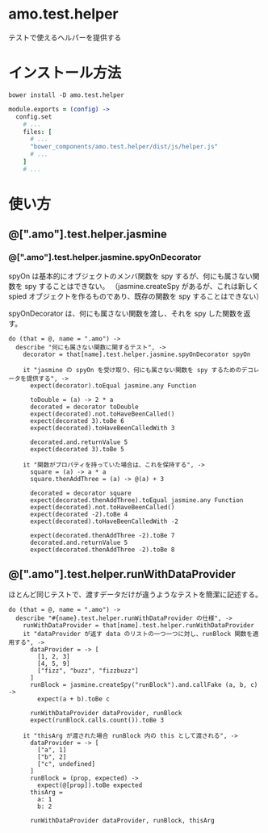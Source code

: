 # amo.test.helper

テストで使えるヘルパーを提供する

# インストール方法
```
bower install -D amo.test.helper
```

```coffee:karma.conf.coffee
module.exports = (config) ->
  config.set
    # ...
    files: [
      # ...
      "bower_components/amo.test.helper/dist/js/helper.js"
      # ...
    ]
    # ...
```

# 使い方
## @[".amo"].test.helper.jasmine
### @[".amo"].test.helper.jasmine.spyOnDecorator
spyOn は基本的にオブジェクトのメンバ関数を spy するが、何にも属さない関数を spy することはできない。
（jasmine.createSpy があるが、これは新しく spied オブジェクトを作るものであり、既存の関数を spy することはできない）

spyOnDecorator は、何にも属さない関数を渡し、それを spy した関数を返す。

```coffee: test.coffee
do (that = @, name = ".amo") ->
  describe "何にも属さない関数に関するテスト", ->
    decorator = that[name].test.helper.jasmine.spyOnDecorator spyOn

    it "jasmine の spyOn を受け取り、何にも属さない関数を spy するためのデコレータを提供する", ->
      expect(decorator).toEqual jasmine.any Function

      toDouble = (a) -> 2 * a
      decorated = decorator toDouble
      expect(decorated).not.toHaveBeenCalled()
      expect(decorated 3).toBe 6
      expect(decorated).toHaveBeenCalledWith 3

      decorated.and.returnValue 5
      expect(decorated 3).toBe 5

    it "関数がプロパティを持っていた場合は、これを保持する", ->
      square = (a) -> a * a
      square.thenAddThree = (a) -> @(a) + 3

      decorated = decorator square
      expect(decorated.thenAddThree).toEqual jasmine.any Function
      expect(decorated).not.toHaveBeenCalled()
      expect(decorated -2).toBe 4
      expect(decorated).toHaveBeenCalledWith -2

      expect(decorated.thenAddThree -2).toBe 7
      decorated.and.returnValue 5
      expect(decorated.thenAddThree -2).toBe 8
```

## @[".amo"].test.helper.runWithDataProvider
ほとんど同じテストで、渡すデータだけが違うようなテストを簡潔に記述する。

```coffee: test.coffee
do (that = @, name = ".amo") ->
  describe "#{name}.test.helper.runWithDataProvider の仕様", ->
    runWithDataProvider = that[name].test.helper.runWithDataProvider
    it "dataProvider が返す data のリストの一つ一つに対し、runBlock 関数を適用する", ->
      dataProvider = -> [
        [1, 2, 3]
        [4, 5, 9]
        ["fizz", "buzz", "fizzbuzz"]
      ]
      runBlock = jasmine.createSpy("runBlock").and.callFake (a, b, c) ->
        expect(a + b).toBe c

      runWithDataProvider dataProvider, runBlock
      expect(runBlock.calls.count()).toBe 3

    it "thisArg が渡された場合 runBlock 内の this として渡される", ->
      dataProvider = -> [
        ["a", 1]
        ["b", 2]
        ["c", undefined]
      ]
      runBlock = (prop, expected) ->
        expect(@[prop]).toBe expected
      thisArg =
        a: 1
        b: 2

      runWithDataProvider dataProvider, runBlock, thisArg
```
